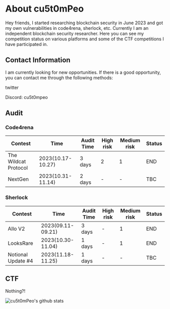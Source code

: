# About cu5t0mPeo

Hey friends, I started researching blockchain security in June 2023 and got my own vulnerabilities in code4rena, sherlock, etc. Currently I am an independent blockchain security researcher. Here you can see my competition status on various platforms and some of the CTF competitions I have participated in.

## Contact Information

I am currently looking for new opportunities. If there is a good opportunity, you can contact me through the following methods:

twitter



Discord: cu5t0mpeo



## Audit

### Code4rena

| Contest              | Time              | Audit Time | High risk | Medium risk | Status |
| -------------------- | ----------------- | ---------- | --------- | ----------- | ------ |
| The Wildcat Protocol | 2023(10.17-10.27) | 3 days     | 2         | 1           | END    |
| NextGen              | 2023(10.31-11.14) | 2 days     | -         | -           | TBC    |

### Sherlock

| Contest            | Time              | Audit Time | High risk | Medium risk | Status |
| ------------------ | ----------------- | ---------- | --------- | ----------- | ------ |
| Allo V2            | 2023(09.11-09.21) | 3 days     | -         | 1           | END    |
| LooksRare          | 2023(10.30-11.04) | 1 days     | -         | 1           | END    |
| Notional Update #4 | 2023(11.18-11.25) | 1 days     | -         | -           | TBC    |

## CTF

Nothing?!
<!--
**cu5t0mPeo/cu5t0mPeo** is a ✨ _special_ ✨ repository because its `README.md` (this file) appears on your GitHub profile.

Here are some ideas to get you started:

- 🔭 I’m currently working on ...
- 🌱 I’m currently learning ...
- 👯 I’m looking to collaborate on ...
- 🤔 I’m looking for help with ...
- 💬 Ask me about ...
- 📫 How to reach me: ...
- 😄 Pronouns: ...
- ⚡ Fun fact: ...
--> 
![cu5t0mPeo's github stats](https://github-readme-stats.vercel.app/api?username=cu5t0mPeo&show_icons=true&hide_border=true)
